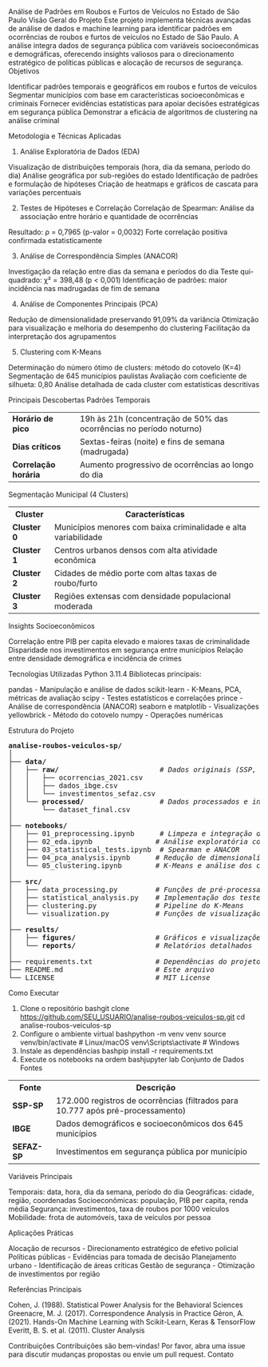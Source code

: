 Análise de Padrões em Roubos e Furtos de Veículos no Estado de São Paulo
Visão Geral do Projeto
Este projeto implementa técnicas avançadas de análise de dados e machine learning para identificar padrões em ocorrências de roubos e furtos de veículos no Estado de São Paulo. A análise integra dados de segurança pública com variáveis socioeconômicas e demográficas, oferecendo insights valiosos para o direcionamento estratégico de políticas públicas e alocação de recursos de segurança.
Objetivos

Identificar padrões temporais e geográficos em roubos e furtos de veículos
Segmentar municípios com base em características socioeconômicas e criminais
Fornecer evidências estatísticas para apoiar decisões estratégicas em segurança pública
Demonstrar a eficácia de algoritmos de clustering na análise criminal

Metodologia e Técnicas Aplicadas
1. Análise Exploratória de Dados (EDA)

Visualização de distribuições temporais (hora, dia da semana, período do dia)
Análise geográfica por sub-regiões do estado
Identificação de padrões e formulação de hipóteses
Criação de heatmaps e gráficos de cascata para variações percentuais

2. Testes de Hipóteses e Correlação
Correlação de Spearman: Análise da associação entre horário e quantidade de ocorrências

Resultado: ρ = 0,7965 (p-valor = 0,0032)
Forte correlação positiva confirmada estatisticamente

3. Análise de Correspondência Simples (ANACOR)

Investigação da relação entre dias da semana e períodos do dia
Teste qui-quadrado: χ² = 398,48 (p < 0,001)
Identificação de padrões: maior incidência nas madrugadas de fim de semana

4. Análise de Componentes Principais (PCA)

Redução de dimensionalidade preservando 91,09% da variância
Otimização para visualização e melhoria do desempenho do clustering
Facilitação da interpretação dos agrupamentos

5. Clustering com K-Means

Determinação do número ótimo de clusters: método do cotovelo (K=4)
Segmentação de 645 municípios paulistas
Avaliação com coeficiente de silhueta: 0,80
Análise detalhada de cada cluster com estatísticas descritivas

Principais Descobertas
Padrões Temporais
<table>
<tr>
<td><strong>Horário de pico</strong></td>
<td>19h às 21h (concentração de 50% das ocorrências no período noturno)</td>
</tr>
<tr>
<td><strong>Dias críticos</strong></td>
<td>Sextas-feiras (noite) e fins de semana (madrugada)</td>
</tr>
<tr>
<td><strong>Correlação horária</strong></td>
<td>Aumento progressivo de ocorrências ao longo do dia</td>
</tr>
</table>
Segmentação Municipal (4 Clusters)
<table>
<tr>
<th>Cluster</th>
<th>Características</th>
</tr>
<tr>
<td><strong>Cluster 0</strong></td>
<td>Municípios menores com baixa criminalidade e alta variabilidade</td>
</tr>
<tr>
<td><strong>Cluster 1</strong></td>
<td>Centros urbanos densos com alta atividade econômica</td>
</tr>
<tr>
<td><strong>Cluster 2</strong></td>
<td>Cidades de médio porte com altas taxas de roubo/furto</td>
</tr>
<tr>
<td><strong>Cluster 3</strong></td>
<td>Regiões extensas com densidade populacional moderada</td>
</tr>
</table>
Insights Socioeconômicos

Correlação entre PIB per capita elevado e maiores taxas de criminalidade
Disparidade nos investimentos em segurança entre municípios
Relação entre densidade demográfica e incidência de crimes

Tecnologias Utilizadas
Python 3.11.4
Bibliotecas principais:

pandas - Manipulação e análise de dados
scikit-learn - K-Means, PCA, métricas de avaliação
scipy - Testes estatísticos e correlações
prince - Análise de correspondência (ANACOR)
seaborn e matplotlib - Visualizações
yellowbrick - Método do cotovelo
numpy - Operações numéricas

Estrutura do Projeto
<pre>
<strong>analise-roubos-veiculos-sp/</strong>
│
├── <strong>data/</strong>
│   ├── <strong>raw/</strong>                        <em># Dados originais (SSP, IBGE, SEFAZ)</em>
│   │   ├── ocorrencias_2021.csv
│   │   ├── dados_ibge.csv
│   │   └── investimentos_sefaz.csv
│   └── <strong>processed/</strong>                  <em># Dados processados e integrados</em>
│       └── dataset_final.csv
│
├── <strong>notebooks/</strong>
│   ├── 01_preprocessing.ipynb      <em># Limpeza e integração dos dados</em>
│   ├── 02_eda.ipynb               <em># Análise exploratória completa</em>
│   ├── 03_statistical_tests.ipynb  <em># Spearman e ANACOR</em>
│   ├── 04_pca_analysis.ipynb      <em># Redução de dimensionalidade</em>
│   └── 05_clustering.ipynb        <em># K-Means e análise dos clusters</em>
│
├── <strong>src/</strong>
│   ├── data_processing.py         <em># Funções de pré-processamento</em>
│   ├── statistical_analysis.py    <em># Implementação dos testes</em>
│   ├── clustering.py              <em># Pipeline do K-Means</em>
│   └── visualization.py           <em># Funções de visualização</em>
│
├── <strong>results/</strong>
│   ├── <strong>figures/</strong>                   <em># Gráficos e visualizações</em>
│   └── <strong>reports/</strong>                   <em># Relatórios detalhados</em>
│
├── requirements.txt               <em># Dependências do projeto</em>
├── README.md                      <em># Este arquivo</em>
└── LICENSE                        <em># MIT License</em>
</pre>
Como Executar
1. Clone o repositório
bashgit clone https://github.com/SEU_USUARIO/analise-roubos-veiculos-sp.git
cd analise-roubos-veiculos-sp
2. Configure o ambiente virtual
bashpython -m venv venv
source venv/bin/activate  # Linux/macOS
venv\Scripts\activate     # Windows
3. Instale as dependências
bashpip install -r requirements.txt
4. Execute os notebooks na ordem
bashjupyter lab
Conjunto de Dados
Fontes
<table>
<tr>
<th>Fonte</th>
<th>Descrição</th>
</tr>
<tr>
<td><strong>SSP-SP</strong></td>
<td>172.000 registros de ocorrências (filtrados para 10.777 após pré-processamento)</td>
</tr>
<tr>
<td><strong>IBGE</strong></td>
<td>Dados demográficos e socioeconômicos dos 645 municípios</td>
</tr>
<tr>
<td><strong>SEFAZ-SP</strong></td>
<td>Investimentos em segurança pública por município</td>
</tr>
</table>
Variáveis Principais

Temporais: data, hora, dia da semana, período do dia
Geográficas: cidade, região, coordenadas
Socioeconômicas: população, PIB per capita, renda média
Segurança: investimentos, taxa de roubos por 1000 veículos
Mobilidade: frota de automóveis, taxa de veículos por pessoa

Aplicações Práticas

Alocação de recursos - Direcionamento estratégico de efetivo policial
Políticas públicas - Evidências para tomada de decisão
Planejamento urbano - Identificação de áreas críticas
Gestão de segurança - Otimização de investimentos por região

Referências Principais

Cohen, J. (1988). Statistical Power Analysis for the Behavioral Sciences
Greenacre, M. J. (2017). Correspondence Analysis in Practice
Géron, A. (2021). Hands-On Machine Learning with Scikit-Learn, Keras & TensorFlow
Everitt, B. S. et al. (2011). Cluster Analysis

Contribuições
Contribuições são bem-vindas! Por favor, abra uma issue para discutir mudanças propostas ou envie um pull request.
Contato
